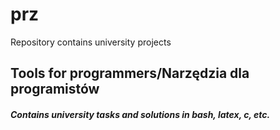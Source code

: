 # **prz**
Repository contains university projects

## **Tools for programmers/Narzędzia dla programistów**
##### Contains university tasks and solutions in bash, latex, c, etc.

